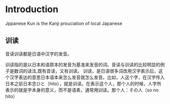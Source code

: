 # Introduction #

Jppanese Kun is the Kanji prouciation of local Japanese

## 训读 ##
音读训读都是日语中汉字的发音。

训读指的是以日本和语原本的发音为基准来发音的词。音读与训读的比较明显的例子是数词的读法,既有音读，又有训读。
训读，是日语很多词改用汉字表示后，这个汉字表达的意思日本语本来怎么发音就怎么发音。比如，人这个字，在汉字传入日本之前日本念ひと（hito），就是训读。在表示这个人，那个人的时候，人字所表示的就是字本身的意义，而不是语素，通常用训读。那个人：その人（so no hito）